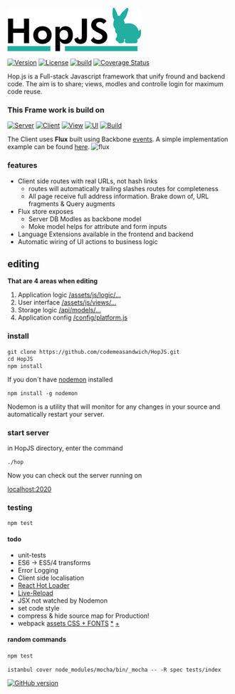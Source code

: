 [![HopJS Logo](https://raw.githubusercontent.com/codemeasandwich/HopJS/master/hopjs.png)](http://hopjs.com)

[![Version](https://img.shields.io/badge/HopJS-0.3.2-47AD9E.svg)](https://github.com/codemeasandwich/HopJS)
[![License](http://img.shields.io/:license-mit-blue.svg)](http://doge.mit-license.org)
[![build](https://api.travis-ci.org/codemeasandwich/HopJS.svg)](https://travis-ci.org/codemeasandwich/HopJS)
[![Coverage Status](https://coveralls.io/repos/github/codemeasandwich/HopJS/badge.svg?branch=master)](https://coveralls.io/github/codemeasandwich/HopJS?branch=master)

Hop.js is a Full-stack Javascript framework that unify fround and backend code. The aim is to share; views, modles and controlle login for maximum code reuse.

### This Frame work is build on

[![Server](https://img.shields.io/badge/Sails.js-0.12.3-46AAC0.svg)](http://sailsjs.org/) 
[![Client](https://img.shields.io/badge/Backbone-1.3.3-0071B5.svg)](http://backbonejs.org/) 
[![View](https://img.shields.io/badge/React.Js-0.14.6-00D8FF.svg)](http://facebook.github.io/react/) 
[![UI](https://img.shields.io/badge/BootStrap+React-0.29.3-blue.svg)](https://react-bootstrap.github.io/) 
[![Build](https://img.shields.io/badge/Webpack-1.12.9-lightgrey.svg)](http://webpack.github.io/)

The Client uses **Flux** built using Backbone [events](http://backbonejs.org/#Events). A simple implementation example can be found [here](http://jsfiddle.net/codemeasandwich/bsj8onr8/).
![flux](https://facebook.github.io/flux/img/flux-simple-f8-diagram-1300w.png)

### features
* Client side routes with real URLs, not hash links
  * routes will automatically trailing slashes routes for completeness
  * All page receive full address information. Brake down of, URL fragments & Query augments
* Flux store exposes
  * Server DB Modles as backbone model
  * Moke model helps for attribute and form inputs
* Language Extensions available in the frontend and backend
* Automatic wiring of UI actions to business logic

## editing

**That are 4 areas when editing**

1. Application logic [/assets/js/logic/...](https://github.com/codemeasandwich/HopJS/tree/master/assets/js/logic)
2. User interface [/assets/js/views/...](https://github.com/codemeasandwich/HopJS/tree/master/assets/js/views)
3. Storage logic [/api/models/...](https://github.com/codemeasandwich/HopJS/tree/master/api/models)
4. Application config [/config/platform.js](https://github.com/codemeasandwich/HopJS/tree/master/config/platform.js)

### install
```
git clone https://github.com/codemeasandwich/HopJS.git
cd HopJS
npm install
```

If you don´t have [nodemon](http://nodemon.io/) installed
```
npm install -g nodemon
```
Nodemon is a utility that will monitor for any changes in your source and automatically restart your server.

### start server
in HopJS directory, enter the command
```
./hop
```
Now you can check out the server running on

[localhost:2020](http://localhost:2020)

### testing
```
npm test
```

#### todo
* unit-tests
* ES6 -> ES5/4 transforms
* Error Logging
* Client side localisation
* [React Hot Loader](https://gaearon.github.io/react-hot-loader/)
* [Live-Reload](https://github.com/wladiston/sails-browsersync-example)
* JSX not watched by Nodemon
* set code style
* compress & hide source map for Production!
* webpack [assets CSS + FONTS](https://webpack.github.io/docs/loaders.html) [*](https://webpack.github.io/docs/using-loaders.html) [+](https://webpack.github.io/docs/list-of-loaders.html)

#### random commands
``npm test``

``istanbul cover node_modules/mocha/bin/_mocha -- -R spec tests/index``

[![GitHub version](https://badge.fury.io/gh/codemeasandwich%2FHopJS.svg)](https://badge.fury.io/gh/codemeasandwich%2FHopJS)